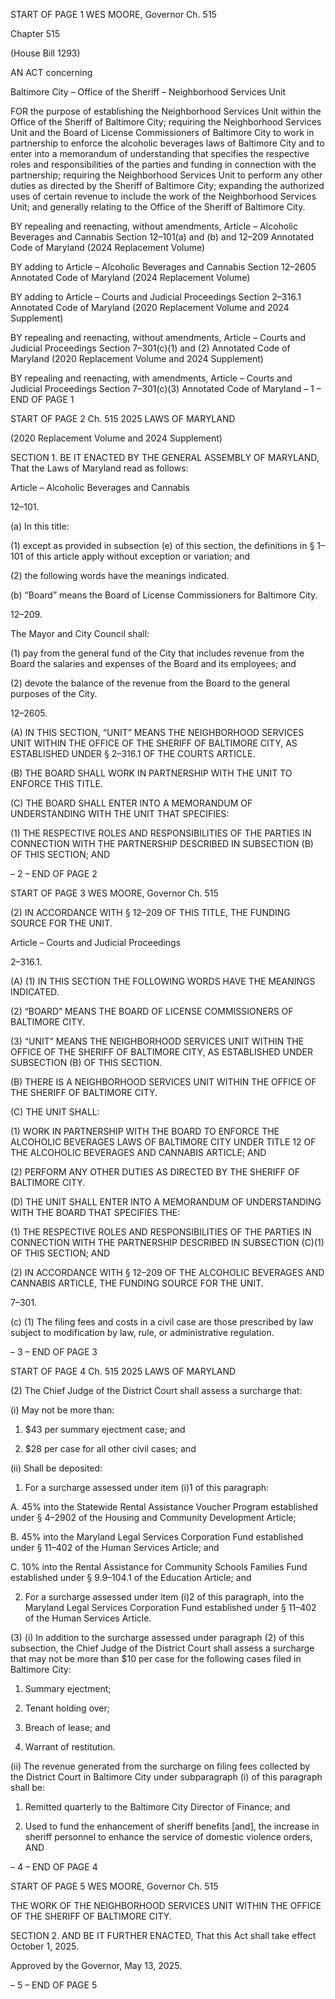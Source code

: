 START OF PAGE 1
WES MOORE, Governor Ch. 515

Chapter 515

(House Bill 1293)

AN ACT concerning

Baltimore City – Office of the Sheriff – Neighborhood Services Unit

FOR the purpose of establishing the Neighborhood Services Unit within the Office of the
Sheriff of Baltimore City; requiring the Neighborhood Services Unit and the Board
of License Commissioners of Baltimore City to work in partnership to enforce the
alcoholic beverages laws of Baltimore City and to enter into a memorandum of
understanding that specifies the respective roles and responsibilities of the parties
and funding in connection with the partnership; requiring the Neighborhood
Services Unit to perform any other duties as directed by the Sheriff of Baltimore
City; expanding the authorized uses of certain revenue to include the work of the
Neighborhood Services Unit; and generally relating to the Office of the Sheriff of
Baltimore City.

BY repealing and reenacting, without amendments,
Article – Alcoholic Beverages and Cannabis
Section 12–101(a) and (b) and 12–209
Annotated Code of Maryland
(2024 Replacement Volume)

BY adding to
Article – Alcoholic Beverages and Cannabis
Section 12–2605
Annotated Code of Maryland
(2024 Replacement Volume)

BY adding to
Article – Courts and Judicial Proceedings
Section 2–316.1
Annotated Code of Maryland
(2020 Replacement Volume and 2024 Supplement)

BY repealing and reenacting, without amendments,
Article – Courts and Judicial Proceedings
Section 7–301(c)(1) and (2)
Annotated Code of Maryland
(2020 Replacement Volume and 2024 Supplement)

BY repealing and reenacting, with amendments,
Article – Courts and Judicial Proceedings
Section 7–301(c)(3)
Annotated Code of Maryland
– 1 –
END OF PAGE 1

START OF PAGE 2
Ch. 515 2025 LAWS OF MARYLAND

(2020 Replacement Volume and 2024 Supplement)

SECTION 1. BE IT ENACTED BY THE GENERAL ASSEMBLY OF MARYLAND,
That the Laws of Maryland read as follows:

Article – Alcoholic Beverages and Cannabis

12–101.

(a) In this title:

(1) except as provided in subsection (e) of this section, the definitions in §
1–101 of this article apply without exception or variation; and

(2) the following words have the meanings indicated.

(b) “Board” means the Board of License Commissioners for Baltimore City.

12–209.

The Mayor and City Council shall:

(1) pay from the general fund of the City that includes revenue from the
Board the salaries and expenses of the Board and its employees; and

(2) devote the balance of the revenue from the Board to the general purposes
of the City.

12–2605.

(A) IN THIS SECTION, “UNIT” MEANS THE NEIGHBORHOOD SERVICES UNIT
WITHIN THE OFFICE OF THE SHERIFF OF BALTIMORE CITY, AS ESTABLISHED
UNDER § 2–316.1 OF THE COURTS ARTICLE.

(B) THE BOARD SHALL WORK IN PARTNERSHIP WITH THE UNIT TO
ENFORCE THIS TITLE.

(C) THE BOARD SHALL ENTER INTO A MEMORANDUM OF UNDERSTANDING
WITH THE UNIT THAT SPECIFIES:

(1) THE RESPECTIVE ROLES AND RESPONSIBILITIES OF THE PARTIES
IN CONNECTION WITH THE PARTNERSHIP DESCRIBED IN SUBSECTION (B) OF THIS
SECTION; AND

– 2 –
END OF PAGE 2

START OF PAGE 3
WES MOORE, Governor Ch. 515

(2) IN ACCORDANCE WITH § 12–209 OF THIS TITLE, THE FUNDING
SOURCE FOR THE UNIT.

Article – Courts and Judicial Proceedings

2–316.1.

(A) (1) IN THIS SECTION THE FOLLOWING WORDS HAVE THE MEANINGS
INDICATED.

(2) “BOARD” MEANS THE BOARD OF LICENSE COMMISSIONERS OF
BALTIMORE CITY.

(3) “UNIT” MEANS THE NEIGHBORHOOD SERVICES UNIT WITHIN THE
OFFICE OF THE SHERIFF OF BALTIMORE CITY, AS ESTABLISHED UNDER
SUBSECTION (B) OF THIS SECTION.

(B) THERE IS A NEIGHBORHOOD SERVICES UNIT WITHIN THE OFFICE OF
THE SHERIFF OF BALTIMORE CITY.

(C) THE UNIT SHALL:

(1) WORK IN PARTNERSHIP WITH THE BOARD TO ENFORCE THE
ALCOHOLIC BEVERAGES LAWS OF BALTIMORE CITY UNDER TITLE 12 OF THE
ALCOHOLIC BEVERAGES AND CANNABIS ARTICLE; AND

(2) PERFORM ANY OTHER DUTIES AS DIRECTED BY THE SHERIFF OF
BALTIMORE CITY.

(D) THE UNIT SHALL ENTER INTO A MEMORANDUM OF UNDERSTANDING
WITH THE BOARD THAT SPECIFIES THE:

(1) THE RESPECTIVE ROLES AND RESPONSIBILITIES OF THE PARTIES
IN CONNECTION WITH THE PARTNERSHIP DESCRIBED IN SUBSECTION (C)(1) OF THIS
SECTION; AND

(2) IN ACCORDANCE WITH § 12–209 OF THE ALCOHOLIC BEVERAGES
AND CANNABIS ARTICLE, THE FUNDING SOURCE FOR THE UNIT.

7–301.

(c) (1) The filing fees and costs in a civil case are those prescribed by law
subject to modification by law, rule, or administrative regulation.

– 3 –
END OF PAGE 3

START OF PAGE 4
Ch. 515 2025 LAWS OF MARYLAND

(2) The Chief Judge of the District Court shall assess a surcharge that:

(i) May not be more than:

1. $43 per summary ejectment case; and

2. $28 per case for all other civil cases; and

(ii) Shall be deposited:

1. For a surcharge assessed under item (i)1 of this
paragraph:

A. 45% into the Statewide Rental Assistance Voucher
Program established under § 4–2902 of the Housing and Community Development Article;

B. 45% into the Maryland Legal Services Corporation Fund
established under § 11–402 of the Human Services Article; and

C. 10% into the Rental Assistance for Community Schools
Families Fund established under § 9.9–104.1 of the Education Article; and

2. For a surcharge assessed under item (i)2 of this
paragraph, into the Maryland Legal Services Corporation Fund established under §
11–402 of the Human Services Article.

(3) (i) In addition to the surcharge assessed under paragraph (2) of this
subsection, the Chief Judge of the District Court shall assess a surcharge that may not be
more than $10 per case for the following cases filed in Baltimore City:

1. Summary ejectment;

2. Tenant holding over;

3. Breach of lease; and

4. Warrant of restitution.

(ii) The revenue generated from the surcharge on filing fees collected
by the District Court in Baltimore City under subparagraph (i) of this paragraph shall be:

1. Remitted quarterly to the Baltimore City Director of
Finance; and

2. Used to fund the enhancement of sheriff benefits [and],
the increase in sheriff personnel to enhance the service of domestic violence orders, AND

– 4 –
END OF PAGE 4

START OF PAGE 5
WES MOORE, Governor Ch. 515

THE WORK OF THE NEIGHBORHOOD SERVICES UNIT WITHIN THE OFFICE OF THE
SHERIFF OF BALTIMORE CITY.

SECTION 2. AND BE IT FURTHER ENACTED, That this Act shall take effect
October 1, 2025.

Approved by the Governor, May 13, 2025.

– 5 –
END OF PAGE 5
